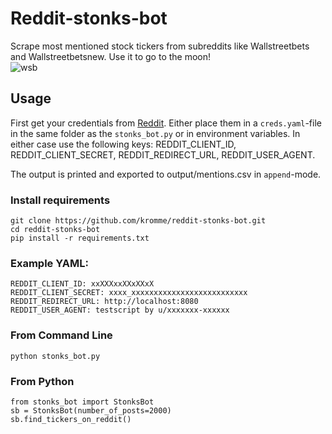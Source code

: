 # Reddit-stonks-bot
Scrape most mentioned stock tickers from subreddits like Wallstreetbets and Wallstreetbetsnew. Use it to go to the moon!  
![wsb](https://upload.wikimedia.org/wikipedia/en/f/f0/WallStreetBets.png)  



## Usage
First get your credentials from [Reddit](https://praw.readthedocs.io/en/latest/getting_started/authentication.html). Either place them in a `creds.yaml`-file in the same folder as the `stonks_bot.py` or in environment variables. In either case use the following keys: REDDIT_CLIENT_ID, REDDIT_CLIENT_SECRET, REDDIT_REDIRECT_URL, REDDIT_USER_AGENT.  

The output is printed and exported to output/mentions.csv in `append`-mode.
### Install requirements

```
git clone https://github.com/kromme/reddit-stonks-bot.git
cd reddit-stonks-bot
pip install -r requirements.txt
```


### Example YAML:
```
REDDIT_CLIENT_ID: xxXXXxxXXxXXxX
REDDIT_CLIENT_SECRET: xxxx_xxxxxxxxxxxxxxxxxxxxxxxxxx
REDDIT_REDIRECT_URL: http://localhost:8080
REDDIT_USER_AGENT: testscript by u/xxxxxxx-xxxxxx
```

### From Command Line
```
python stonks_bot.py
```


### From Python
```
from stonks_bot import StonksBot
sb = StonksBot(number_of_posts=2000)
sb.find_tickers_on_reddit()
```
